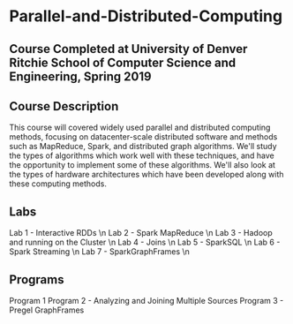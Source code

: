 # Parallel-and-Distributed-Computing

## Course Completed at University of Denver Ritchie School of Computer Science and Engineering, Spring 2019

## Course Description

This course will covered widely used parallel and distributed computing methods, focusing on datacenter-scale distributed software and methods such as MapReduce, Spark, and distributed graph algorithms. We'll study the types of algorithms which work well with these techniques, and have the opportunity to implement some of these algorithms. We'll also look at the types of hardware architectures which have been developed along with these computing methods.

## Labs

Lab 1 - Interactive RDDs \n
Lab 2 - Spark MapReduce \n
Lab 3 - Hadoop and running on the Cluster \n
Lab 4 - Joins \n
Lab 5 - SparkSQL \n
Lab 6 - Spark Streaming \n
Lab 7 - SparkGraphFrames \n

## Programs

Program 1 
Program 2 - Analyzing and Joining Multiple Sources
Program 3 - Pregel GraphFrames
